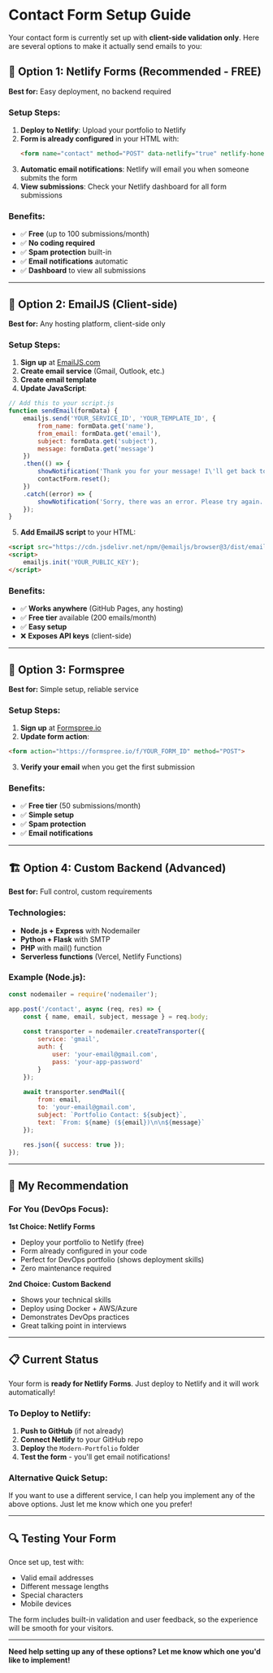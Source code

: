 # Contact Form Setup Guide

Your contact form is currently set up with **client-side validation only**. Here are several options to make it actually send emails to you:

## 🚀 **Option 1: Netlify Forms (Recommended - FREE)**

**Best for:** Easy deployment, no backend required

### Setup Steps:
1. **Deploy to Netlify**: Upload your portfolio to Netlify
2. **Form is already configured** in your HTML with:
   ```html
   <form name="contact" method="POST" data-netlify="true" netlify-honeypot="bot-field">
   ```
3. **Automatic email notifications**: Netlify will email you when someone submits the form
4. **View submissions**: Check your Netlify dashboard for all form submissions

### Benefits:
- ✅ **Free** (up to 100 submissions/month)
- ✅ **No coding required**
- ✅ **Spam protection** built-in
- ✅ **Email notifications** automatic
- ✅ **Dashboard** to view all submissions

---

## 📧 **Option 2: EmailJS (Client-side)**

**Best for:** Any hosting platform, client-side only

### Setup Steps:
1. **Sign up** at [EmailJS.com](https://www.emailjs.com/)
2. **Create email service** (Gmail, Outlook, etc.)
3. **Create email template**
4. **Update JavaScript**:

```javascript
// Add this to your script.js
function sendEmail(formData) {
    emailjs.send('YOUR_SERVICE_ID', 'YOUR_TEMPLATE_ID', {
        from_name: formData.get('name'),
        from_email: formData.get('email'),
        subject: formData.get('subject'),
        message: formData.get('message')
    })
    .then(() => {
        showNotification('Thank you for your message! I\'ll get back to you soon.', 'success');
        contactForm.reset();
    })
    .catch((error) => {
        showNotification('Sorry, there was an error. Please try again.', 'error');
    });
}
```

5. **Add EmailJS script** to your HTML:
```html
<script src="https://cdn.jsdelivr.net/npm/@emailjs/browser@3/dist/email.min.js"></script>
<script>
    emailjs.init('YOUR_PUBLIC_KEY');
</script>
```

### Benefits:
- ✅ **Works anywhere** (GitHub Pages, any hosting)
- ✅ **Free tier** available (200 emails/month)
- ✅ **Easy setup**
- ❌ **Exposes API keys** (client-side)

---

## 🔧 **Option 3: Formspree**

**Best for:** Simple setup, reliable service

### Setup Steps:
1. **Sign up** at [Formspree.io](https://formspree.io/)
2. **Update form action**:
```html
<form action="https://formspree.io/f/YOUR_FORM_ID" method="POST">
```
3. **Verify your email** when you get the first submission

### Benefits:
- ✅ **Free tier** (50 submissions/month)
- ✅ **Simple setup**
- ✅ **Spam protection**
- ✅ **Email notifications**

---

## 🏗️ **Option 4: Custom Backend (Advanced)**

**Best for:** Full control, custom requirements

### Technologies:
- **Node.js + Express** with Nodemailer
- **Python + Flask** with SMTP
- **PHP** with mail() function
- **Serverless functions** (Vercel, Netlify Functions)

### Example (Node.js):
```javascript
const nodemailer = require('nodemailer');

app.post('/contact', async (req, res) => {
    const { name, email, subject, message } = req.body;
    
    const transporter = nodemailer.createTransporter({
        service: 'gmail',
        auth: {
            user: 'your-email@gmail.com',
            pass: 'your-app-password'
        }
    });
    
    await transporter.sendMail({
        from: email,
        to: 'your-email@gmail.com',
        subject: `Portfolio Contact: ${subject}`,
        text: `From: ${name} (${email})\n\n${message}`
    });
    
    res.json({ success: true });
});
```

---

## 🎯 **My Recommendation**

### **For You (DevOps Focus):**

**1st Choice: Netlify Forms**
- Deploy your portfolio to Netlify (free)
- Form already configured in your code
- Perfect for DevOps portfolio (shows deployment skills)
- Zero maintenance required

**2nd Choice: Custom Backend**
- Shows your technical skills
- Deploy using Docker + AWS/Azure
- Demonstrates DevOps practices
- Great talking point in interviews

---

## 📋 **Current Status**

Your form is **ready for Netlify Forms**. Just deploy to Netlify and it will work automatically!

### **To Deploy to Netlify:**
1. **Push to GitHub** (if not already)
2. **Connect Netlify** to your GitHub repo
3. **Deploy** the `Modern-Portfolio` folder
4. **Test the form** - you'll get email notifications!

### **Alternative Quick Setup:**
If you want to use a different service, I can help you implement any of the above options. Just let me know which one you prefer!

---

## 🔍 **Testing Your Form**

Once set up, test with:
- Valid email addresses
- Different message lengths
- Special characters
- Mobile devices

The form includes built-in validation and user feedback, so the experience will be smooth for your visitors.

---

**Need help setting up any of these options? Let me know which one you'd like to implement!**
